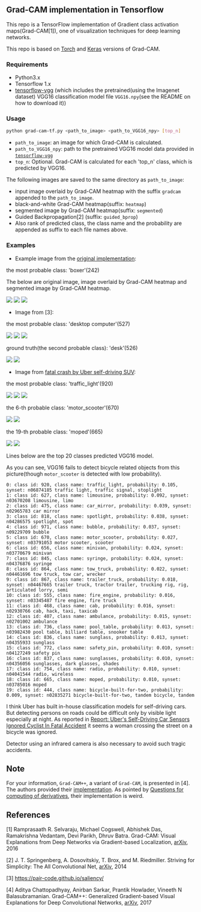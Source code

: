 ## Grad-CAM implementation in Tensorflow

This repo is a TensorFlow implementation of Gradient class activation maps(Grad-CAM[1]), 
one of visualization techniques for deep learning networks.

This repo is based on [Torch](https://github.com/ramprs/grad-cam) and [Keras](https://github.com/jacobgil/keras-grad-cam) versions of Grad-CAM.

### Requirements
* Python3.x
* Tensorflow 1.x
* [tensorflow-vgg](https://github.com/machrisaa/tensorflow-vgg) 
(which includes the pretrained(using the Imagenet dataset) VGG16 classification model file `VGG16.npy`(see the README on how to download it))

### Usage
 
```bash
python grad-cam-tf.py <path_to_image> <path_to_VGG16_npy> [top_n]
```
* `path_to_image`: an image for which Grad-CAM is calculated.
* `path_to_VGG16_npy`: path to the pretrained VGG16 model data provided in [`tensorflow-vgg`](https://github.com/machrisaa/tensorflow-vgg) 
* `top_n`: Optional. Grad-CAM is calculated for each 'top_n' class, which is predicted by VGG16. 

The following images are saved to the same directory as `path_to_image`:
* input image overlaid by Grad-CAM heatmap with the suffix `gradcam` appended to the `path_to_image`.
* black-and-white Grad-CAM heatmap(suffix: `heatmap`)
* segmented image by Grad-CAM heatmap(suffix: `segmented`)
* Guided Backpropagation[2] (suffix: `guided_bprop`)
* Also rank of predicted class, the class name and the probability are appended as suffix to each file names above.


### Examples

* Example image from the [original implementation](https://github.com/ramprs/grad-cam):  

the most probable class: 'boxer'(242)

The below are original image, image overlaid by Grad-CAM heatmap and segmented image by Grad-CAM heatmap.

![](examples/cat_dog.png)
![](examples/cat_dog_0_242_boxer_0.420_gradcam.png)
![](examples/cat_dog_0_242_boxer_0.420_segmented.png)

* Image from [3]:  

the most probable class: 'desktop computer'(527)

![](examples/desk.png)
![](examples/desk_0_527_desktop_computer_0.169_gradcam.png)
![](examples/desk_0_527_desktop_computer_0.169_segmented.png)

ground truth(the second probable class): 'desk'(526)

![](examples/desk_1_526_desk_0.155_gradcam.png)
![](examples/desk_1_526_desk_0.155_segmented.png)

* Image from [fatal crash by Uber self-driving SUV](https://www.wthr.com/article/police-release-video-of-fatal-crash-by-uber-self-driving-suv):  

the most probable class: 'traffic_light'(920)

![](examples/uberfatalcrashvid970_0.jpg)
![](examples/uberfatalcrashvid970_0_0_920_traffic_light_0.105_gradcam.jpg)
![](examples/uberfatalcrashvid970_0_0_920_traffic_light_0.105_segmented.jpg)

the 6-th probable class: 'motor_scooter'(670)

![](examples/uberfatalcrashvid970_0_5_670_motor_scooter_0.027_gradcam.jpg)
![](examples/uberfatalcrashvid970_0_5_670_motor_scooter_0.027_segmented.jpg)

the 19-th probable class: 'moped'(665)

![](examples/uberfatalcrashvid970_0_18_665_moped_0.010_gradcam.jpg)
![](examples/uberfatalcrashvid970_0_18_665_moped_0.010_segmented.jpg)

Lines below are the top 20 classes predicted VGG16 model.

As you can see, VGG16 fails to detect bicycle related objects from this picture(though `motor_scooter` is detected with low probability).

```text
0: class id: 920, class name: traffic_light, probability: 0.105, synset: n06874185 traffic light, traffic signal, stoplight
1: class id: 627, class name: limousine, probability: 0.092, synset: n03670208 limousine, limo
2: class id: 475, class name: car_mirror, probability: 0.039, synset: n02965783 car mirror
3: class id: 818, class name: spotlight, probability: 0.038, synset: n04286575 spotlight, spot
4: class id: 971, class name: bubble, probability: 0.037, synset: n09229709 bubble
5: class id: 670, class name: motor_scooter, probability: 0.027, synset: n03791053 motor scooter, scooter
6: class id: 656, class name: minivan, probability: 0.024, synset: n03770679 minivan
7: class id: 845, class name: syringe, probability: 0.024, synset: n04376876 syringe
8: class id: 864, class name: tow_truck, probability: 0.022, synset: n04461696 tow truck, tow car, wrecker
9: class id: 867, class name: trailer_truck, probability: 0.018, synset: n04467665 trailer truck, tractor trailer, trucking rig, rig, articulated lorry, semi
10: class id: 555, class name: fire_engine, probability: 0.016, synset: n03345487 fire engine, fire truck
11: class id: 468, class name: cab, probability: 0.016, synset: n02930766 cab, hack, taxi, taxicab
12: class id: 407, class name: ambulance, probability: 0.015, synset: n02701002 ambulance
13: class id: 736, class name: pool_table, probability: 0.013, synset: n03982430 pool table, billiard table, snooker table
14: class id: 836, class name: sunglass, probability: 0.013, synset: n04355933 sunglass
15: class id: 772, class name: safety_pin, probability: 0.010, synset: n04127249 safety pin
16: class id: 837, class name: sunglasses, probability: 0.010, synset: n04356056 sunglasses, dark glasses, shades
17: class id: 754, class name: radio, probability: 0.010, synset: n04041544 radio, wireless
18: class id: 665, class name: moped, probability: 0.010, synset: n03785016 moped
19: class id: 444, class name: bicycle-built-for-two, probability: 0.009, synset: n02835271 bicycle-built-for-two, tandem bicycle, tandem
```

I think Uber has built in-house classification models for self-driving cars. 
But detecting persons on roads could be difficult only by visible light especially at night. 
As reported in [Report: Uber's Self-Driving Car Sensors Ignored Cyclist In Fatal Accident](https://gizmodo.com/report-ubers-self-driving-car-sensors-ignored-cyclist-1825832504)
it seems a woman crossing the street on a bicycle was ignored.

Detector using an infrared camera is also necessary to avoid such tragic accidents.

## Note

For your information,
`Grad-CAM++`, a variant of `Grad-CAM`, is presented in [4]. The authors provided their [implementation](https://github.com/adityac94/Grad_CAM_plus_plus). 
As pointed by [Questions for computing of derivatives](https://github.com/adityac94/Grad_CAM_plus_plus/issues/1),
their implementation is weird.

## References

[1] 
Ramprasaath R. Selvaraju, Michael Cogswell, Abhishek Das, Ramakrishna Vedantam, Devi Parikh, Dhruv Batra.
Grad-CAM: Visual Explanations from Deep Networks via Gradient-based Localization,
[arXiv](https://arxiv.org/abs/1610.02391), 2016

[2] J. T. Springenberg, A. Dosovitskiy, T. Brox, and M. Riedmiller. Striving for Simplicity: 
The All Convolutional Net, [arXiv](https://arxiv.org/abs/1412.6806), 2014

[3] https://pair-code.github.io/saliency/

[4] Aditya Chattopadhyay, Anirban Sarkar, Prantik Howlader, Vineeth N Balasubramanian.
Grad-CAM++: Generalized Gradient-based Visual Explanations for Deep Convolutional Networks,
[arXiv](https://arxiv.org/abs/1710.11063), 2017